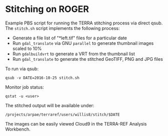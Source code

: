 # Stitching on ROGER

Example PBS script for running the TERRA stitching process via direct qsub.  The ``stitch.sh`` script implements the following process:
* Generate a file list of "*left.tif" files for a particular date
* Run ``gdal_translate`` via GNU ``parallel`` to generate thumbnail images scaled to 10%
* Run ``gdalbuildvrt`` to generate a VRT from the thumbnail list
* Run ``gdal_translate`` to generate the stitched GeoTIFF, PNG and JPG files


To run via qsub:

``
qsub -v DATE=2016-10-25 stitch.sh
``

Monitor job status:

``
qstat -u <user>
``

The stitched output will be available under:

``
/projects/arpae/terraref/users/willis8/stitch/$DATE
``

The images can be easily viewed Cloud9 in the TERRA-REF Analysis Workbench.

